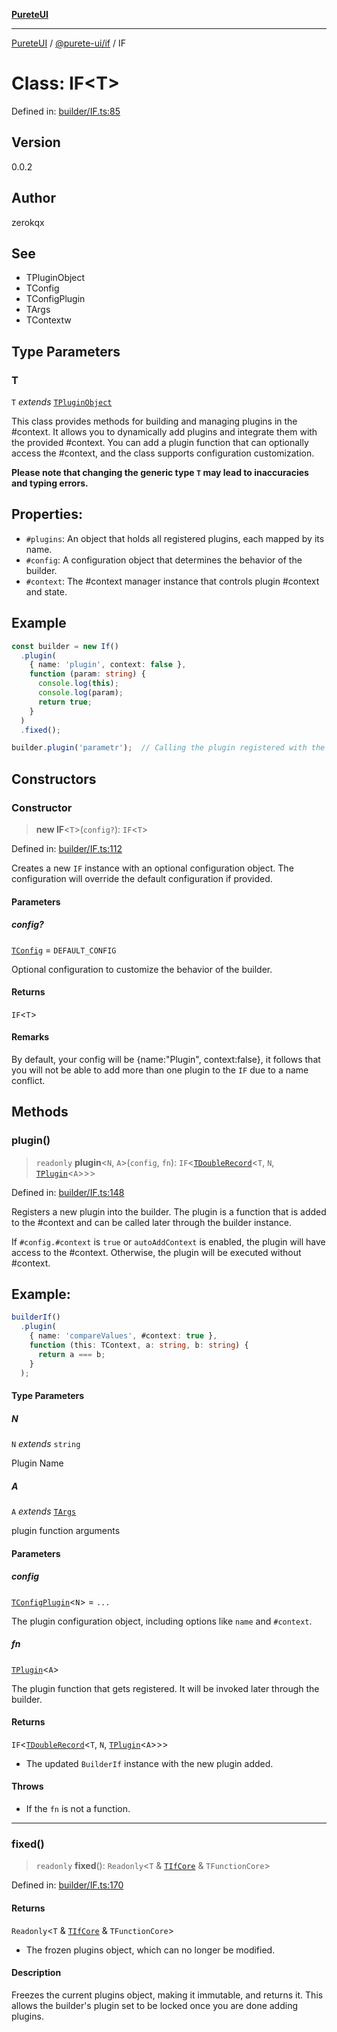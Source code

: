 [**PureteUI**](../../../README.md)

***

[PureteUI](../../../packages.md) / [@purete-ui/if](../README.md) / IF

# Class: IF\<T\>

Defined in: [builder/IF.ts:85](https://github.com/zerok-cell/PureteUI/blob/main/libs/if/src/lib/builder/IF.ts#L85)

## Version

0.0.2

## Author

zerokqx

## See

 - TPluginObject
 - TConfig
 - TConfigPlugin
 - TArgs
 - TContextw

## Type Parameters

### T

`T` *extends* [`TPluginObject`](../type-aliases/TPluginObject.md)

This class provides methods for building and managing plugins in the #context.
It allows you to dynamically add plugins and integrate them with the provided #context.
You can add a plugin function that can optionally access the #context, and the class supports configuration customization.

**Please note that changing the generic type `T` may lead to inaccuracies and typing errors.**

## Properties:
- `#plugins`: An object that holds all registered plugins, each mapped by its name.
- `#config`: A configuration object that determines the behavior of the builder.
- `#context`: The #context manager instance that controls plugin #context and state.

## Example

```ts
const builder = new If()
  .plugin(
    { name: 'plugin', context: false },
    function (param: string) {
      console.log(this);
      console.log(param);
      return true;
    }
  )
  .fixed();

builder.plugin('parametr');  // Calling the plugin registered with the name 'd'
```

## Constructors

### Constructor

> **new IF**\<`T`\>(`config?`): `IF`\<`T`\>

Defined in: [builder/IF.ts:112](https://github.com/zerok-cell/PureteUI/blob/main/libs/if/src/lib/builder/IF.ts#L112)

Creates a new `IF` instance with an optional configuration object.
The configuration will override the default configuration if provided.

#### Parameters

##### config?

[`TConfig`](../type-aliases/TConfig.md) = `DEFAULT_CONFIG`

Optional configuration to customize the behavior of the builder.

#### Returns

`IF`\<`T`\>

#### Remarks

By default, your config will be {name:"Plugin", context:false},
it follows that you will not be able to add more than one plugin to the
`IF` due to a name conflict.

## Methods

### plugin()

> `readonly` **plugin**\<`N`, `A`\>(`config`, `fn`): `IF`\<[`TDoubleRecord`](../type-aliases/TDoubleRecord.md)\<`T`, `N`, [`TPlugin`](../type-aliases/TPlugin.md)\<`A`\>\>\>

Defined in: [builder/IF.ts:148](https://github.com/zerok-cell/PureteUI/blob/main/libs/if/src/lib/builder/IF.ts#L148)

Registers a new plugin into the builder. The plugin is a function that is added to the #context
and can be called later through the builder instance.

If `#config.#context` is `true` or `autoAddContext` is enabled, the plugin will have access to the #context.
Otherwise, the plugin will be executed without #context.

## Example:

```ts
builderIf()
  .plugin(
    { name: 'compareValues', #context: true },
    function (this: TContext, a: string, b: string) {
      return a === b;
    }
  );
```

#### Type Parameters

##### N

`N` *extends* `string`

Plugin Name

##### A

`A` *extends* [`TArgs`](../type-aliases/TArgs.md)

plugin function arguments

#### Parameters

##### config

[`TConfigPlugin`](../type-aliases/TConfigPlugin.md)\<`N`\> = `...`

The plugin configuration object, including options like `name` and `#context`.

##### fn

[`TPlugin`](../type-aliases/TPlugin.md)\<`A`\>

The plugin function that gets registered. It will be invoked later through the builder.

#### Returns

`IF`\<[`TDoubleRecord`](../type-aliases/TDoubleRecord.md)\<`T`, `N`, [`TPlugin`](../type-aliases/TPlugin.md)\<`A`\>\>\>

- The updated `BuilderIf` instance with the new plugin added.

#### Throws

- If the `fn` is not a function.

***

### fixed()

> `readonly` **fixed**(): `Readonly`\<`T` & [`TIfCore`](../type-aliases/TIfCore.md) & `TFunctionCore`\>

Defined in: [builder/IF.ts:170](https://github.com/zerok-cell/PureteUI/blob/main/libs/if/src/lib/builder/IF.ts#L170)

#### Returns

`Readonly`\<`T` & [`TIfCore`](../type-aliases/TIfCore.md) & `TFunctionCore`\>

- The frozen plugins object, which can no longer be modified.

#### Description

Freezes the current plugins object, making it immutable, and returns it.
This allows the builder's plugin set to be locked once you are done adding plugins.
